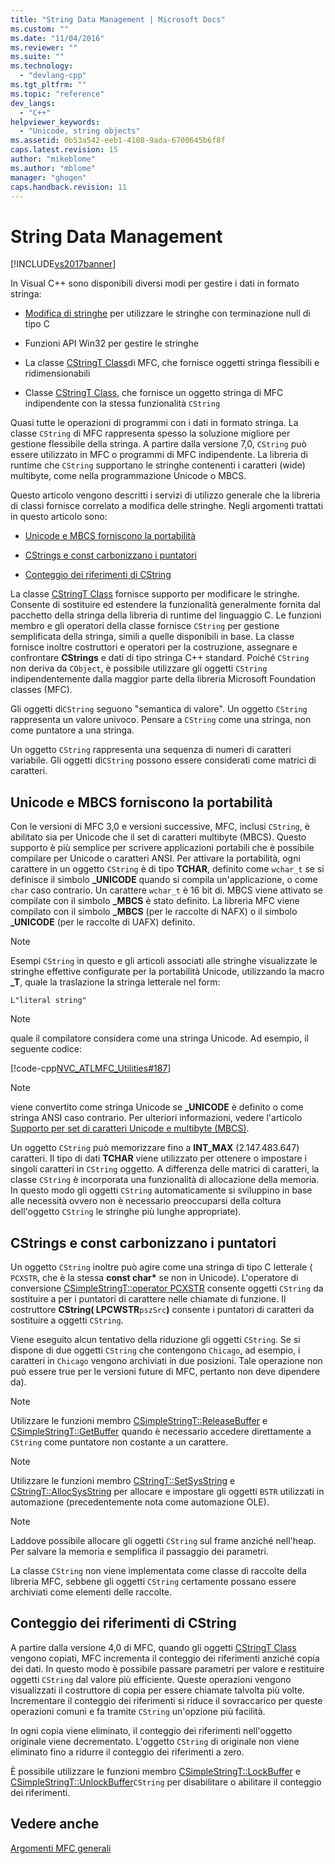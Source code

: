 ```yaml
---
title: "String Data Management | Microsoft Docs"
ms.custom: ""
ms.date: "11/04/2016"
ms.reviewer: ""
ms.suite: ""
ms.technology: 
  - "devlang-cpp"
ms.tgt_pltfrm: ""
ms.topic: "reference"
dev_langs: 
  - "C++"
helpviewer_keywords: 
  - "Unicode, string objects"
ms.assetid: 0b53a542-eeb1-4108-9ada-6700645b6f8f
caps.latest.revision: 15
author: "mikeblome"
ms.author: "mblome"
manager: "ghogen"
caps.handback.revision: 11
---
```

# String Data Management
[!INCLUDE[vs2017banner](../assembler/inline/includes/vs2017banner.md)]

In Visual C\+\+ sono disponibili diversi modi per gestire i dati in formato stringa:  
  
-   [Modifica di stringhe](../c-runtime-library/string-manipulation-crt.md) per utilizzare le stringhe con terminazione null di tipo C  
  
-   Funzioni API Win32 per gestire le stringhe  
  
-   La classe [CStringT Class](../atl-mfc-shared/reference/cstringt-class.md)di MFC, che fornisce oggetti stringa flessibili e ridimensionabili  
  
-   Classe [CStringT Class](../atl-mfc-shared/reference/cstringt-class.md), che fornisce un oggetto stringa di MFC indipendente con la stessa funzionalità `CString`  
  
 Quasi tutte le operazioni di programmi con i dati in formato stringa.  La classe `CString` di MFC rappresenta spesso la soluzione migliore per gestione flessibile della stringa.  A partire dalla versione 7,0, `CString` può essere utilizzato in MFC o programmi di MFC indipendente.  La libreria di runtime che `CString` supportano le stringhe contenenti i caratteri \(wide\) multibyte, come nella programmazione Unicode o MBCS.  
  
 Questo articolo vengono descritti i servizi di utilizzo generale che la libreria di classi fornisce correlato a modifica delle stringhe.  Negli argomenti trattati in questo articolo sono:  
  
-   [Unicode e MBCS forniscono la portabilità](#_core_unicode_and_mbcs_provide_portability)  
  
-   [CStrings e const carbonizzano i puntatori](#_core_cstrings_and_const_char_pointers)  
  
-   [Conteggio dei riferimenti di CString](#_core_cstring_reference_counting)  
  
 La classe [CStringT Class](../atl-mfc-shared/reference/cstringt-class.md) fornisce supporto per modificare le stringhe.  Consente di sostituire ed estendere la funzionalità generalmente fornita dal pacchetto della stringa della libreria di runtime del linguaggio C.  Le funzioni membro e gli operatori della classe fornisce `CString` per gestione semplificata della stringa, simili a quelle disponibili in base.  La classe fornisce inoltre costruttori e operatori per la costruzione, assegnare e confrontare **CStrings** e dati di tipo stringa C\+\+ standard.  Poiché `CString` non deriva da `CObject`, è possibile utilizzare gli oggetti `CString` indipendentemente dalla maggior parte della libreria Microsoft Foundation classes \(MFC\).  
  
 Gli oggetti di`CString` seguono "semantica di valore". Un oggetto `CString` rappresenta un valore univoco.  Pensare a `CString` come una stringa, non come puntatore a una stringa.  
  
 Un oggetto `CString` rappresenta una sequenza di numeri di caratteri variabile.  Gli oggetti di`CString` possono essere considerati come matrici di caratteri.  
  
##  <a name="_core_unicode_and_mbcs_provide_portability"></a> Unicode e MBCS forniscono la portabilità  
 Con le versioni di MFC 3,0 e versioni successive, MFC, inclusi `CString`, è abilitato sia per Unicode che il set di caratteri multibyte \(MBCS\).  Questo supporto è più semplice per scrivere applicazioni portabili che è possibile compilare per Unicode o caratteri ANSI.  Per attivare la portabilità, ogni carattere in un oggetto `CString` è di tipo **TCHAR**, definito come `wchar_t` se si definisce il simbolo **\_UNICODE** quando si compila un'applicazione, o come `char` caso contrario.  Un carattere `wchar_t` è 16 bit di.  MBCS viene attivato se compilate con il simbolo **\_MBCS** è stato definito.  La libreria MFC viene compilato con il simbolo **\_MBCS** \(per le raccolte di NAFX\) o il simbolo **\_UNICODE** \(per le raccolte di UAFX\) definito.  
  
> [!NOTE]
>  Esempi `CString` in questo e gli articoli associati alle stringhe visualizzate le stringhe effettive configurate per la portabilità Unicode, utilizzando la macro **\_T**, quale la traslazione la stringa letterale nel form:  
  
 `L"literal string"`  
  
> [!NOTE]
>  quale il compilatore considera come una stringa Unicode.  Ad esempio, il seguente codice:  
  
 [!code-cpp[NVC_ATLMFC_Utilities#187](../atl-mfc-shared/codesnippet/CPP/string-data-management_1.cpp)]  
  
> [!NOTE]
>  viene convertito come stringa Unicode se **\_UNICODE** è definito o come stringa ANSI caso contrario.  Per ulteriori informazioni, vedere l'articolo [Supporto per set di caratteri Unicode e multibyte \(MBCS\)](../atl-mfc-shared/unicode-and-multibyte-character-set-mbcs-support.md).  
  
 Un oggetto `CString` può memorizzare fino a **INT\_MAX** \(2.147.483.647\) caratteri.  Il tipo di dati **TCHAR** viene utilizzato per ottenere o impostare i singoli caratteri in `CString` oggetto.  A differenza delle matrici di caratteri, la classe `CString` è incorporata una funzionalità di allocazione della memoria.  In questo modo gli oggetti `CString` automaticamente si sviluppino in base alle necessità ovvero non è necessario preoccuparsi della coltura dell'oggetto `CString` le stringhe più lunghe appropriate\).  
  
##  <a name="_core_cstrings_and_const_char_pointers"></a> CStrings e const carbonizzano i puntatori  
 Un oggetto `CString` inoltre può agire come una stringa di tipo C letterale \( `PCXSTR`, che è la stessa **const char\*** se non in Unicode\).  L'operatore di conversione [CSimpleStringT::operator PCXSTR](../Topic/CSimpleStringT::operator%20PCXSTR.md) consente oggetti `CString` da sostituire a per i puntatori di carattere nelle chiamate di funzione.  Il costruttore **CString\( LPCWSTR**`pszSrc`**\)** consente i puntatori di caratteri da sostituire a oggetti `CString`.  
  
 Viene eseguito alcun tentativo della riduzione gli oggetti `CString`.  Se si dispone di due oggetti `CString` che contengono `Chicago`, ad esempio, i caratteri in `Chicago` vengono archiviati in due posizioni.  Tale operazione non può essere true per le versioni future di MFC, pertanto non deve dipendere da\).  
  
> [!NOTE]
>  Utilizzare le funzioni membro [CSimpleStringT::ReleaseBuffer](../Topic/CSimpleStringT::ReleaseBuffer.md) e [CSimpleStringT::GetBuffer](../Topic/CSimpleStringT::GetBuffer.md) quando è necessario accedere direttamente a `CString` come puntatore non costante a un carattere.  
  
> [!NOTE]
>  Utilizzare le funzioni membro [CStringT::SetSysString](../Topic/CStringT::SetSysString.md) e [CStringT::AllocSysString](../Topic/CStringT::AllocSysString.md) per allocare e impostare gli oggetti `BSTR` utilizzati in automazione \(precedentemente nota come automazione OLE\).  
  
> [!NOTE]
>  Laddove possibile allocare gli oggetti `CString` sul frame anziché nell'heap.  Per salvare la memoria e semplifica il passaggio dei parametri.  
  
 La classe `CString` non viene implementata come classe di raccolte della libreria MFC, sebbene gli oggetti `CString` certamente possano essere archiviati come elementi delle raccolte.  
  
##  <a name="_core_cstring_reference_counting"></a> Conteggio dei riferimenti di CString  
 A partire dalla versione 4,0 di MFC, quando gli oggetti [CStringT Class](../atl-mfc-shared/reference/cstringt-class.md) vengono copiati, MFC incrementa il conteggio dei riferimenti anziché copia dei dati.  In questo modo è possibile passare parametri per valore e restituire oggetti `CString` dal valore più efficiente.  Queste operazioni vengono visualizzati il costruttore di copia per essere chiamate talvolta più volte.  Incrementare il conteggio dei riferimenti si riduce il sovraccarico per queste operazioni comuni e fa tramite `CString` un'opzione più facilità.  
  
 In ogni copia viene eliminato, il conteggio dei riferimenti nell'oggetto originale viene decrementato.  L'oggetto `CString` di originale non viene eliminato fino a ridurre il conteggio dei riferimenti a zero.  
  
 È possibile utilizzare le funzioni membro [CSimpleStringT::LockBuffer](../Topic/CSimpleStringT::LockBuffer.md) e [CSimpleStringT::UnlockBuffer](../Topic/CSimpleStringT::UnlockBuffer.md)`CString` per disabilitare o abilitare il conteggio dei riferimenti.  
  
## Vedere anche  
 [Argomenti MFC generali](../mfc/general-mfc-topics.md)